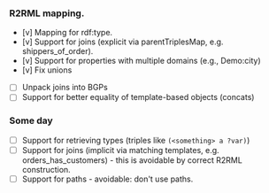 ### R2RML mapping.

- [v] Mapping for rdf:type.
- [v] Support for joins (explicit via parentTriplesMap, e.g. shippers_of_order).
- [v] Support for properties with multiple domains (e.g., Demo:city)
- [v] Fix unions
- [ ] Unpack joins into BGPs
- [ ] Support for better equality of template-based objects (concats)

### Some day
- [ ] Support for retrieving types (triples like `(<something> a ?var)`)
- [ ] Support for joins (implicit via matching templates, e.g. orders_has_customers) - this is avoidable by correct R2RML construction.
- [ ] Support for paths - avoidable: don't use paths.